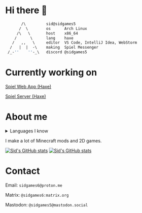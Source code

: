 <!-- github readme stats theme: buefy -->

# Hi there 👋

```haxe
       /\         sid@sidgames5
      /  \        os      Arch Linux
     /\   \       host    x86_64
    /      \      lang    haxe
   /   ,,   \     editor  VS Code, IntelliJ Idea, WebStorm
  /   |  |  -\    making  Spiel Messenger
 /_-''    ''-_\   discord @sidgames5
```

# Currently working on

[Spiel Web App (Haxe)](https://github.com/sidgames5/spiel-web)

[Spiel Server (Haxe)](https://github.com/sidgames5/spiel-server)

# About me

<details>
  <summary>Languages I know</summary>
C - basic<br>
CSS - advanced<br>
Haxe - master<br>
HTML - expert<br>
Java - expert<br>
JavaScript - advanced<br>
Kotlin - basic<br>
Python - beginner
</details>

I make a lot of Minecraft mods and 2D games.

[![Sid's GitHub stats](https://github-readme-stats.vercel.app/api?username=sidgames5&theme=buefy)](https://github.com/anuraghazra/github-readme-stats)
[![Sid's GitHub stats](https://github-readme-stats.vercel.app/api/top-langs/?username=sidgames5&layout=compact&theme=midnight-purple)](https://github.com/anuraghazra/github-readme-stats)

# Contact

Email: `sidgames6@proton.me`

Matrix: `@sidgames6:matrix.org`

Mastodon: `@sidgames5@mastodon.social`
